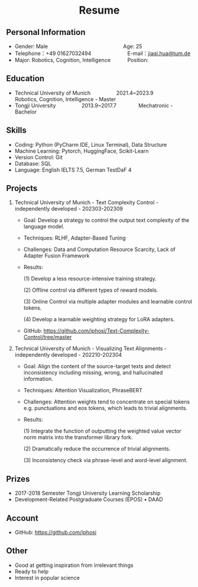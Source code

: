  <center>
     <h1>Resume</h1>
 </center>

## Personal Information 

* Gender: Male &emsp;&emsp;&emsp;&emsp;&emsp;&emsp;&emsp;&emsp;&emsp;&emsp;&emsp;&emsp;&emsp;&emsp; Age: 25  
* Telephone：+49 01627032494&emsp;&emsp;&emsp;&emsp;&emsp;&emsp;&emsp;E-mail：jiaqi.hua@tum.de   
* Major: Robotics, Cognition, Intelligence&emsp;&emsp;&emsp;  Position:

## Education
    
* Technical University of Munich&emsp;&emsp;&emsp;&emsp;&emsp;2021.4~2023.9&emsp;&emsp;&emsp;&emsp; Robotics, Cognition, Intelligence - Master      
* Tongji University&emsp;&emsp;&emsp;&emsp;&emsp;2013.9~2017.7&emsp;&emsp;&emsp;&emsp; Mechatronic - Bachelor

## Skills

* Coding: Python (PyCharm IDE, Linux Terminal), Data Structure
* Machine Learning: Pytorch, HuggingFace, Scikit-Learn
* Version Control: Git
* Database: SQL
* Language: English IELTS 7.5, German TestDaF 4

## Projects

1. Technical University of Munich - Text Complexity Control - independently developed - 202303-202309
    * Goal: Develop a strategy to control the output text complexity of the language model.
    * Techniques: RLHF, Adapter-Based Tuning
    * Challenges: Data and Computation Resource Scarcity, Lack of Adapter Fusion Framework
    * Results:
      
      (1) Develop a less resource-intensive training strategy.
      
      (2) Offline control via different types of reward models.
      
      (3) Online Control via multiple adapter modules and learnable control tokens.
      
      (4) Develop a learnable weighting strategy for LoRA adapters.
      
    * GitHub: https://github.com/iphosi/Text-Complexity-Control/tree/master

2. Technical University of Munich - Visualizing Text Alignments - independently developed - 202210-202304
    * Goal: Align the content of the source-target texts and detect inconsistency including missing, wrong, and hallucinated information.
    * Techniques: Attention Visualization, PhraseBERT
    * Challenges: Attention weights tend to concentrate on special tokens e.g. punctuations and eos tokens, which leads to trivial alignments.
    * Results:

      (1) Integrate the function of outputting the weighted value vector norm matrix into the transformer library fork.

      (2) Dramatically reduce the occurrence of trivial alignments.

      (3) Inconsistency check via phrase-level and word-level alignment.

## Prizes
* 2017-2018 Semester Tongji University Learning Scholarship
* Development-Related Postgraduate Courses (EPOS) • DAAD

## Account
* GitHub: https://github.com/iphosi

## Other
* Good at getting inspiration from irrelevant things
* Ready to help
* Interest in popular science
